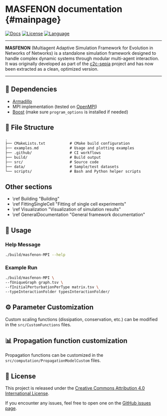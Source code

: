 MASFENON documentation                         {#mainpage}
============
[![Docs](https://img.shields.io/badge/docs-latest-blue.svg)](https://josura.github.io/MASFENON/)
[![License](https://img.shields.io/badge/license-CC%20BY%204.0-lightgrey.svg)](http://creativecommons.org/licenses/by/4.0/)
[![Language](https://img.shields.io/github/languages/top/josura/MASFENON)](https://github.com/search?q=repo%3Ajosura%2FMASFENON++language%3AC%2B%2B&type=code)

---

**MASFENON** (Multiagent Adaptive Simulation Framework for Evolution in Networks of Networks) is a standalone
simulation framework designed to handle complex dynamic systems through modular multi-agent interaction.
It was originally developed as part of the [c2c-sepia](https://github.com/josura/c2c-sepia) project and has now been extracted as a clean, optimized version.

---

## 🔧 Dependencies
- [Armadillo](https://arma.sourceforge.net/)
- MPI implementation (tested on [OpenMPI](https://www.open-mpi.org))
- [Boost](https://www.boost.org/) (make sure `program_options` is installed if needed)

## 📁 File Structure
```txt
.
├── CMakeLists.txt           # CMake build configuration
├── examples.md              # Usage and plotting examples
├── .github/                 # CI workflows
├── build/                   # Build output
├── src/                     # Source code
├── data/                    # Sample/test datasets
└── scripts/                 # Bash and Python helper scripts
```

## Other sections
- \ref Building "Building"
- \ref FittingSingleCell "Fitting of single cell experiments"
- \ref Visualization "Visualization of simulation results"
- \ref GeneralDocumentation "General framework documentation"

## 🧪 Usage
### Help Message
```bash
./build/masfenon-MPI --help
```

### Example Run
```bash
./build/masfenon-MPI \
--fUniqueGraph graph.tsv \
--fInitialPerturbationPerType matrix.tsv \
--typeInteractionFolder typesInteractionFolder/
```

## ⚙️ Parameter Customization
Custom scaling functions (dissipation, conservation, etc.) can be modified in the `src/CustomFunctions` files.

## 📊 Propagation function customization
Propagation functions can be customized in the `src/computation/PropagationModelCustom` files.

 
## 📄 License
This project is released under the [Creative Commons Attribution 4.0 International License](http://creativecommons.org/licenses/by/4.0/).

If you encounter any issues, feel free to open one on the [GitHub issues page](https://github.com/josura/MASFENON/issues).